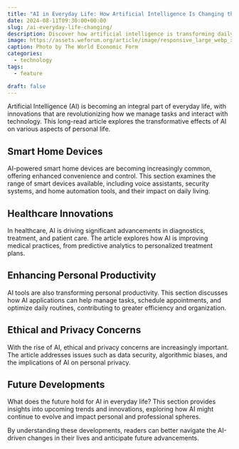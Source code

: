 ```yaml
---
title: "AI in Everyday Life: How Artificial Intelligence Is Changing the Way We Live"
date: 2024-08-11T09:30:00+00:00
slug: /ai-everyday-life-changing/
description: Discover how artificial intelligence is transforming daily tasks and personal care, from smart home devices to healthcare innovations.
image: https://assets.weforum.org/article/image/responsive_large_webp_xO60f9aB7AcZmm-lhLcVsHLKv_2m0esO7KDv3NewI0o.webp
caption: Photo by The World Economic Form
categories:
  - technology
tags:
  - feature

draft: false
---
```


Artificial Intelligence (AI) is becoming an integral part of everyday life, with innovations that are revolutionizing how we manage tasks and interact with technology. This long-read article explores the transformative effects of AI on various aspects of personal life.

## Smart Home Devices

AI-powered smart home devices are becoming increasingly common, offering enhanced convenience and control. This section examines the range of smart devices available, including voice assistants, security systems, and home automation tools, and their impact on daily living.

## Healthcare Innovations

In healthcare, AI is driving significant advancements in diagnostics, treatment, and patient care. The article explores how AI is improving medical practices, from predictive analytics to personalized treatment plans.

## Enhancing Personal Productivity

AI tools are also transforming personal productivity. This section discusses how AI applications can help manage tasks, schedule appointments, and optimize daily routines, contributing to greater efficiency and organization.

## Ethical and Privacy Concerns

With the rise of AI, ethical and privacy concerns are increasingly important. The article addresses issues such as data security, algorithmic biases, and the implications of AI on personal privacy.

## Future Developments

What does the future hold for AI in everyday life? This section provides insights into upcoming trends and innovations, exploring how AI might continue to evolve and impact personal and professional spheres.

By understanding these developments, readers can better navigate the AI-driven changes in their lives and anticipate future advancements.

